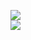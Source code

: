 [![](https://img.shields.io/badge/Made%20With-Github%20Spray-lightgrey.svg?style=for-the-badge&logo=github)](https://github.com/Annihil/github-spray#13966)  
[![](https://i.imgur.com/2DrTn0Z.gif)](https://github.com/Annihil/github-spray)
